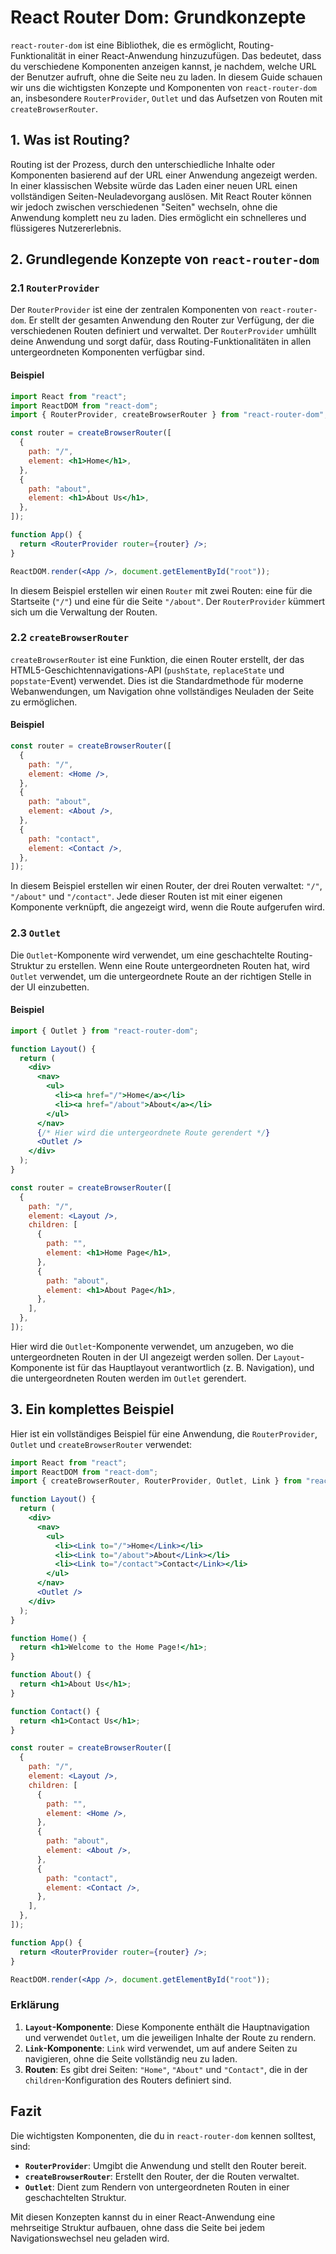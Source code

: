 # React Router Dom: Grundkonzepte

`react-router-dom` ist eine Bibliothek, die es ermöglicht, Routing-Funktionalität in einer React-Anwendung hinzuzufügen. Das bedeutet, dass du verschiedene Komponenten anzeigen kannst, je nachdem, welche URL der Benutzer aufruft, ohne die Seite neu zu laden. In diesem Guide schauen wir uns die wichtigsten Konzepte und Komponenten von `react-router-dom` an, insbesondere `RouterProvider`, `Outlet` und das Aufsetzen von Routen mit `createBrowserRouter`.

## 1. Was ist Routing?

Routing ist der Prozess, durch den unterschiedliche Inhalte oder Komponenten basierend auf der URL einer Anwendung angezeigt werden. In einer klassischen Website würde das Laden einer neuen URL einen vollständigen Seiten-Neuladevorgang auslösen. Mit React Router können wir jedoch zwischen verschiedenen "Seiten" wechseln, ohne die Anwendung komplett neu zu laden. Dies ermöglicht ein schnelleres und flüssigeres Nutzererlebnis.

## 2. Grundlegende Konzepte von `react-router-dom`

### 2.1 `RouterProvider`

Der `RouterProvider` ist eine der zentralen Komponenten von `react-router-dom`. Er stellt der gesamten Anwendung den Router zur Verfügung, der die verschiedenen Routen definiert und verwaltet. Der `RouterProvider` umhüllt deine Anwendung und sorgt dafür, dass Routing-Funktionalitäten in allen untergeordneten Komponenten verfügbar sind.

#### Beispiel

```jsx
import React from "react";
import ReactDOM from "react-dom";
import { RouterProvider, createBrowserRouter } from "react-router-dom";

const router = createBrowserRouter([
  {
    path: "/",
    element: <h1>Home</h1>,
  },
  {
    path: "about",
    element: <h1>About Us</h1>,
  },
]);

function App() {
  return <RouterProvider router={router} />;
}

ReactDOM.render(<App />, document.getElementById("root"));
```

In diesem Beispiel erstellen wir einen `Router` mit zwei Routen: eine für die Startseite (`"/"`) und eine für die Seite `"/about"`. Der `RouterProvider` kümmert sich um die Verwaltung der Routen.

### 2.2 `createBrowserRouter`

`createBrowserRouter` ist eine Funktion, die einen Router erstellt, der das HTML5-Geschichtennavigations-API (`pushState`, `replaceState` und `popstate`-Event) verwendet. Dies ist die Standardmethode für moderne Webanwendungen, um Navigation ohne vollständiges Neuladen der Seite zu ermöglichen.

#### Beispiel

```jsx
const router = createBrowserRouter([
  {
    path: "/",
    element: <Home />,
  },
  {
    path: "about",
    element: <About />,
  },
  {
    path: "contact",
    element: <Contact />,
  },
]);
```

In diesem Beispiel erstellen wir einen Router, der drei Routen verwaltet: `"/"`, `"/about"` und `"/contact"`. Jede dieser Routen ist mit einer eigenen Komponente verknüpft, die angezeigt wird, wenn die Route aufgerufen wird.

### 2.3 `Outlet`

Die `Outlet`-Komponente wird verwendet, um eine geschachtelte Routing-Struktur zu erstellen. Wenn eine Route untergeordneten Routen hat, wird `Outlet` verwendet, um die untergeordnete Route an der richtigen Stelle in der UI einzubetten.

#### Beispiel

```jsx
import { Outlet } from "react-router-dom";

function Layout() {
  return (
    <div>
      <nav>
        <ul>
          <li><a href="/">Home</a></li>
          <li><a href="/about">About</a></li>
        </ul>
      </nav>
      {/* Hier wird die untergeordnete Route gerendert */}
      <Outlet />
    </div>
  );
}

const router = createBrowserRouter([
  {
    path: "/",
    element: <Layout />,
    children: [
      {
        path: "",
        element: <h1>Home Page</h1>,
      },
      {
        path: "about",
        element: <h1>About Page</h1>,
      },
    ],
  },
]);
```

Hier wird die `Outlet`-Komponente verwendet, um anzugeben, wo die untergeordneten Routen in der UI angezeigt werden sollen. Der `Layout`-Komponente ist für das Hauptlayout verantwortlich (z. B. Navigation), und die untergeordneten Routen werden im `Outlet` gerendert.

## 3. Ein komplettes Beispiel

Hier ist ein vollständiges Beispiel für eine Anwendung, die `RouterProvider`, `Outlet` und `createBrowserRouter` verwendet:

```jsx
import React from "react";
import ReactDOM from "react-dom";
import { createBrowserRouter, RouterProvider, Outlet, Link } from "react-router-dom";

function Layout() {
  return (
    <div>
      <nav>
        <ul>
          <li><Link to="/">Home</Link></li>
          <li><Link to="/about">About</Link></li>
          <li><Link to="/contact">Contact</Link></li>
        </ul>
      </nav>
      <Outlet />
    </div>
  );
}

function Home() {
  return <h1>Welcome to the Home Page!</h1>;
}

function About() {
  return <h1>About Us</h1>;
}

function Contact() {
  return <h1>Contact Us</h1>;
}

const router = createBrowserRouter([
  {
    path: "/",
    element: <Layout />,
    children: [
      {
        path: "",
        element: <Home />,
      },
      {
        path: "about",
        element: <About />,
      },
      {
        path: "contact",
        element: <Contact />,
      },
    ],
  },
]);

function App() {
  return <RouterProvider router={router} />;
}

ReactDOM.render(<App />, document.getElementById("root"));
```

### Erklärung

1. **`Layout`-Komponente**: Diese Komponente enthält die Hauptnavigation und verwendet `Outlet`, um die jeweiligen Inhalte der Route zu rendern.
2. **`Link`-Komponente**: `Link` wird verwendet, um auf andere Seiten zu navigieren, ohne die Seite vollständig neu zu laden.
3. **Routen**: Es gibt drei Seiten: `"Home"`, `"About"` und `"Contact"`, die in der `children`-Konfiguration des Routers definiert sind.

## Fazit

Die wichtigsten Komponenten, die du in `react-router-dom` kennen solltest, sind:

- **`RouterProvider`**: Umgibt die Anwendung und stellt den Router bereit.
- **`createBrowserRouter`**: Erstellt den Router, der die Routen verwaltet.
- **`Outlet`**: Dient zum Rendern von untergeordneten Routen in einer geschachtelten Struktur.

Mit diesen Konzepten kannst du in einer React-Anwendung eine mehrseitige Struktur aufbauen, ohne dass die Seite bei jedem Navigationswechsel neu geladen wird.

